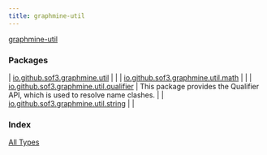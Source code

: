 ```yaml
---
title: graphmine-util
---
```


[graphmine-util](./index.html)

### Packages

| [io.github.sof3.graphmine.util](io.github.sof3.graphmine.util/index.html) |  |
| [io.github.sof3.graphmine.util.math](io.github.sof3.graphmine.util.math/index.html) |  |
| [io.github.sof3.graphmine.util.qualifier](io.github.sof3.graphmine.util.qualifier/index.html) | This package provides the Qualifier API, which is used to resolve name clashes. |
| [io.github.sof3.graphmine.util.string](io.github.sof3.graphmine.util.string/index.html) |  |

### Index

[All Types](alltypes/index.html)